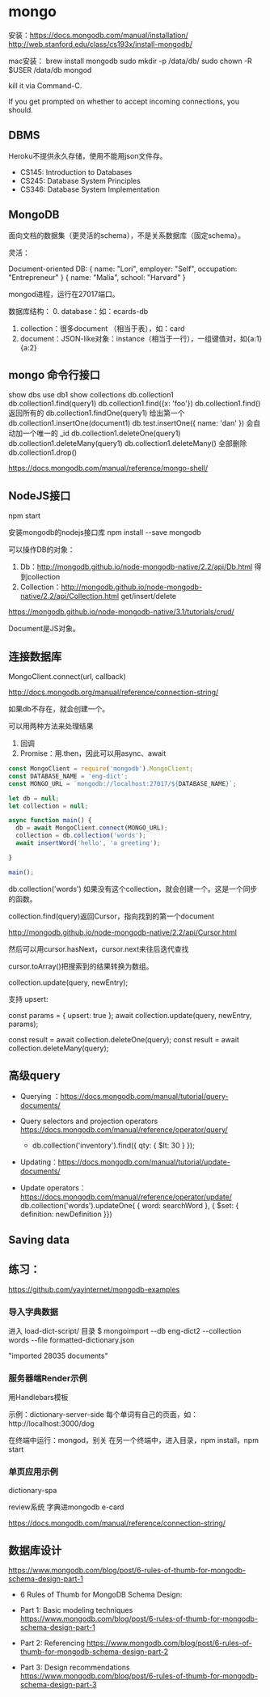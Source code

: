 # mongo

安装：https://docs.mongodb.com/manual/installation/
http://web.stanford.edu/class/cs193x/install-mongodb/

mac安装：
brew install mongodb
sudo mkdir -p /data/db/
sudo chown -R $USER /data/db
mongod  

kill it via Command-C.

If you get prompted on whether to accept incoming connections, you should.

## DBMS

Heroku不提供永久存储，使用不能用json文件存。

- CS145: Introduction to Databases
- CS245: Database System Principles
- CS346: Database System Implementation

## MongoDB

面向文档的数据集（更灵活的schema），不是关系数据库（固定schema）。

灵活：

Document-oriented DB:
{
  name: "Lori",
  employer: "Self",
  occupation: "Entrepreneur"
}
{
  name: "Malia",
  school: "Harvard"
}

mongod进程，运行在27017端口。

数据库结构：
0. database：如：ecards-db
1. collection：很多document （相当于表），如：card
2. document：JSON-like对象：instance（相当于一行），一组键值对，如{a:1}{a:2}

## mongo 命令行接口

show dbs
use db1
show collections
db.collection1
db.collection1.find(query1)
db.collection1.find({x: 'foo'})
db.collection1.find() 返回所有的
db.collection1.findOne(query1) 给出第一个
db.collection1.insertOne(document1)
db.test.insertOne({ name: 'dan' }) 会自动加一个唯一的 \_id
db.collection1.deleteOne(query1)
db.collection1.deleteMany(query1)
db.collection1.deleteMany() 全部删除
db.collection1.drop()

https://docs.mongodb.com/manual/reference/mongo-shell/

## NodeJS接口

npm start

安装mongodb的nodejs接口库
npm install --save mongodb

可以操作DB的对象：
1. Db：http://mongodb.github.io/node-mongodb-native/2.2/api/Db.html
  得到collection
2. Collection：http://mongodb.github.io/node-mongodb-native/2.2/api/Collection.html
  get/insert/delete

https://mongodb.github.io/node-mongodb-native/3.1/tutorials/crud/

Document是JS对象。

## 连接数据库

MongoClient.connect(url, callback)

http://docs.mongodb.org/manual/reference/connection-string/

如果db不存在，就会创建一个。  

可以用两种方法来处理结果
1. 回调
2. Promise：用.then，因此可以用async、await

```js
const MongoClient = require('mongodb').MongoClient;
const DATABASE_NAME = 'eng-dict';
const MONGO_URL = `mongodb://localhost:27017/${DATABASE_NAME}`;

let db = null;
let collection = null;

async function main() {
  db = await MongoClient.connect(MONGO_URL);
  collection = db.collection('words');
  await insertWord('hello', 'a greeting');

}

main();
```

db.collection('words') 如果没有这个collection，就会创建一个。这是一个同步的函数。

collection.find(query)返回Cursor，指向找到的第一个document

http://mongodb.github.io/node-mongodb-native/2.2/api/Cursor.html

然后可以用cursor.hasNext，cursor.next来往后迭代查找

cursor.toArray()把搜索到的结果转换为数组。

collection.update(query, newEntry);

支持 upsert:

const params = { upsert: true };
await collection.update(query, newEntry, params);

const result = await collection.deleteOne(query);
const result = await collection.deleteMany(query);

## 高级query

- Querying
  ：https://docs.mongodb.com/manual/tutorial/query-documents/
- Query selectors and projection operators
  https://docs.mongodb.com/manual/reference/operator/query/

  - db.collection('inventory').find({ qty: { $lt: 30 } });

- Updating：https://docs.mongodb.com/manual/tutorial/update-documents/
- Update operators：https://docs.mongodb.com/manual/reference/operator/update/
db.collection('words').updateOne(
{ word: searchWord },
{ $set: { definition: newDefinition }})

## Saving data

## 练习：

https://github.com/yayinternet/mongodb-examples

### 导入字典数据

进入 load-dict-script/ 目录
$ mongoimport --db eng-dict2 --collection words --file formatted-dictionary.json

"imported 28035 documents"

### 服务器端Render示例

用Handlebars模板

示例：dictionary-server-side
每个单词有自己的页面，如：http://localhost:3000/dog

在终端中运行：mongod，别关
在另一个终端中，进入目录，npm install，npm start

### 单页应用示例

dictionary-spa

review系统
字典进mongodb
e-card

https://docs.mongodb.com/manual/reference/connection-string/

## 数据库设计

https://www.mongodb.com/blog/post/6-rules-of-thumb-for-mongodb-schema-design-part-1

- 6 Rules of Thumb for MongoDB Schema Design:
- Part 1: Basic modeling techniques
  https://www.mongodb.com/blog/post/6-rules-of-thumb-for-mongodb-schema-design-part-1
- Part 2: Referencing
  https://www.mongodb.com/blog/post/6-rules-of-thumb-for-mongodb-schema-design-part-2

- Part 3: Design recommendations  
  https://www.mongodb.com/blog/post/6-rules-of-thumb-for-mongodb-schema-design-part-3
